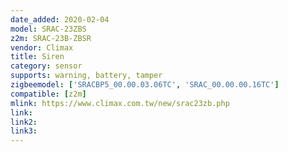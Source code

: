 ```yaml
---
date_added: 2020-02-04
model: SRAC-23ZBS
z2m: SRAC-23B-ZBSR
vendor: Climax
title: Siren 
category: sensor
supports: warning, battery, tamper
zigbeemodel: ['SRACBP5_00.00.03.06TC', 'SRAC_00.00.00.16TC']
compatible: [z2m]
mlink: https://www.climax.com.tw/new/srac23zb.php
link: 
link2: 
link3: 
---
```



